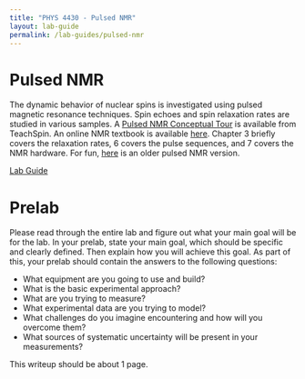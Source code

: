 ```yaml
---
title: "PHYS 4430 - Pulsed NMR"
layout: lab-guide
permalink: /lab-guides/pulsed-nmr
---
```


# Pulsed NMR

The dynamic behavior of nuclear spins is investigated using pulsed magnetic resonance techniques. Spin echoes and spin relaxation rates are studied in various samples. A [Pulsed NMR Conceptual Tour](../resources/lab-guides/pulsed-nmr/PulsedNMR_Conceptual_Tour.pdf) is available from TeachSpin. An online NMR textbook is available [here](http://www.cis.rit.edu/htbooks/nmr/inside.htm). Chapter 3 briefly covers the relaxation rates, 6 covers the pulse sequences, and 7 covers the NMR hardware.  For fun, [here](../resources/lab-guides/pulsed-nmr/PulsedNMR.pdf) is an older pulsed NMR version.

[Lab Guide](../resources/lab-guides/pulsed-nmr/Pulsed_NMR_New.pdf)

# Prelab

Please read through the entire lab and figure out what your main goal will be for the lab. In your prelab, state your main goal, which should be specific and clearly defined. Then explain how you will achieve this goal. As part of this, your prelab should contain the answers to the following questions:

- What equipment are you going to use and build?
- What is the basic experimental approach?
- What are you trying to measure?
- What experimental data are you trying to model?
- What challenges do you imagine encountering and how will you overcome them?
- What sources of systematic uncertainty will be present in your measurements?

This writeup should be about 1 page.
